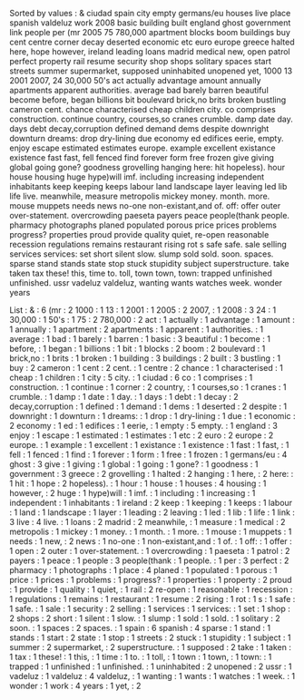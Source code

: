 Sorted by values :
& ciudad spain city empty germans/eu houses live place spanish valdeluz work 2008 basic building built england ghost government link people per (mr 2005 75 780,000 apartment blocks boom buildings buy cent centre corner decay deserted economic etc euro europe greece halted here, hope however, ireland leading loans madrid medical new, open patrol perfect property rail resume security shop shops solitary spaces start streets summer supermarket, supposed uninhabited unopened yet, 1000 13 2001 2007, 24 30,000 50's act actually advantage amount annually apartments apparent authorities. average bad barely barren beautiful become before, began billions bit boulevard brick,no brits broken bustling cameron cent. chance characterised cheap children city. co comprises construction. continue country, courses,so cranes crumble. damp date day. days debt decay,corruption defined demand dems despite downright downturn dreams: drop dry-lining due economy ed edifices eerie, empty. enjoy escape estimated estimates europe. example excellent existance existence fast fast, fell fenced find forever form free frozen give giving global going gone? goodness grovelling hanging here: hit hopeless). hour house housing huge hype)will imf. including increasing independent inhabitants keep keeping keeps labour land landscape layer leaving led lib life live. meanwhile, measure metropolis mickey money. month. more. mouse muppets needs news no-one non-existant,and of. off: offer outer over-statement. overcrowding paeseta payers peace people(thank people. pharmacy photographs planed populated porous price prices problems progress? properties proud provide quality quiet, re-open reasonable recession regulations remains restaurant rising rot s safe safe. sale selling services services: set short silent slow. slump sold sold. soon. spaces. sparse stand stands state stop stuck stupidity subject superstructure. take taken tax these! this, time to. toll, town town, town: trapped unfinished unfinished. ussr vadeluz valdeluz, wanting wants watches week. wonder years 

List :
& : 6
(mr : 2
1000 : 1
13 : 1
2001 : 1
2005 : 2
2007, : 1
2008 : 3
24 : 1
30,000 : 1
50's : 1
75 : 2
780,000 : 2
act : 1
actually : 1
advantage : 1
amount : 1
annually : 1
apartment : 2
apartments : 1
apparent : 1
authorities. : 1
average : 1
bad : 1
barely : 1
barren : 1
basic : 3
beautiful : 1
become : 1
before, : 1
began : 1
billions : 1
bit : 1
blocks : 2
boom : 2
boulevard : 1
brick,no : 1
brits : 1
broken : 1
building : 3
buildings : 2
built : 3
bustling : 1
buy : 2
cameron : 1
cent : 2
cent. : 1
centre : 2
chance : 1
characterised : 1
cheap : 1
children : 1
city : 5
city. : 1
ciudad : 6
co : 1
comprises : 1
construction. : 1
continue : 1
corner : 2
country, : 1
courses,so : 1
cranes : 1
crumble. : 1
damp : 1
date : 1
day. : 1
days : 1
debt : 1
decay : 2
decay,corruption : 1
defined : 1
demand : 1
dems : 1
deserted : 2
despite : 1
downright : 1
downturn : 1
dreams: : 1
drop : 1
dry-lining : 1
due : 1
economic : 2
economy : 1
ed : 1
edifices : 1
eerie, : 1
empty : 5
empty. : 1
england : 3
enjoy : 1
escape : 1
estimated : 1
estimates : 1
etc : 2
euro : 2
europe : 2
europe. : 1
example : 1
excellent : 1
existance : 1
existence : 1
fast : 1
fast, : 1
fell : 1
fenced : 1
find : 1
forever : 1
form : 1
free : 1
frozen : 1
germans/eu : 4
ghost : 3
give : 1
giving : 1
global : 1
going : 1
gone? : 1
goodness : 1
government : 3
greece : 2
grovelling : 1
halted : 2
hanging : 1
here, : 2
here: : 1
hit : 1
hope : 2
hopeless). : 1
hour : 1
house : 1
houses : 4
housing : 1
however, : 2
huge : 1
hype)will : 1
imf. : 1
including : 1
increasing : 1
independent : 1
inhabitants : 1
ireland : 2
keep : 1
keeping : 1
keeps : 1
labour : 1
land : 1
landscape : 1
layer : 1
leading : 2
leaving : 1
led : 1
lib : 1
life : 1
link : 3
live : 4
live. : 1
loans : 2
madrid : 2
meanwhile, : 1
measure : 1
medical : 2
metropolis : 1
mickey : 1
money. : 1
month. : 1
more. : 1
mouse : 1
muppets : 1
needs : 1
new, : 2
news : 1
no-one : 1
non-existant,and : 1
of. : 1
off: : 1
offer : 1
open : 2
outer : 1
over-statement. : 1
overcrowding : 1
paeseta : 1
patrol : 2
payers : 1
peace : 1
people : 3
people(thank : 1
people. : 1
per : 3
perfect : 2
pharmacy : 1
photographs : 1
place : 4
planed : 1
populated : 1
porous : 1
price : 1
prices : 1
problems : 1
progress? : 1
properties : 1
property : 2
proud : 1
provide : 1
quality : 1
quiet, : 1
rail : 2
re-open : 1
reasonable : 1
recession : 1
regulations : 1
remains : 1
restaurant : 1
resume : 2
rising : 1
rot : 1
s : 1
safe : 1
safe. : 1
sale : 1
security : 2
selling : 1
services : 1
services: : 1
set : 1
shop : 2
shops : 2
short : 1
silent : 1
slow. : 1
slump : 1
sold : 1
sold. : 1
solitary : 2
soon. : 1
spaces : 2
spaces. : 1
spain : 6
spanish : 4
sparse : 1
stand : 1
stands : 1
start : 2
state : 1
stop : 1
streets : 2
stuck : 1
stupidity : 1
subject : 1
summer : 2
supermarket, : 2
superstructure. : 1
supposed : 2
take : 1
taken : 1
tax : 1
these! : 1
this, : 1
time : 1
to. : 1
toll, : 1
town : 1
town, : 1
town: : 1
trapped : 1
unfinished : 1
unfinished. : 1
uninhabited : 2
unopened : 2
ussr : 1
vadeluz : 1
valdeluz : 4
valdeluz, : 1
wanting : 1
wants : 1
watches : 1
week. : 1
wonder : 1
work : 4
years : 1
yet, : 2
